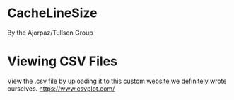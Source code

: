 # CacheLineSize
By the Ajorpaz/Tullsen Group

# Viewing CSV Files
View the .csv file by uploading it to this custom website we definitely wrote ourselves.
https://www.csvplot.com/
